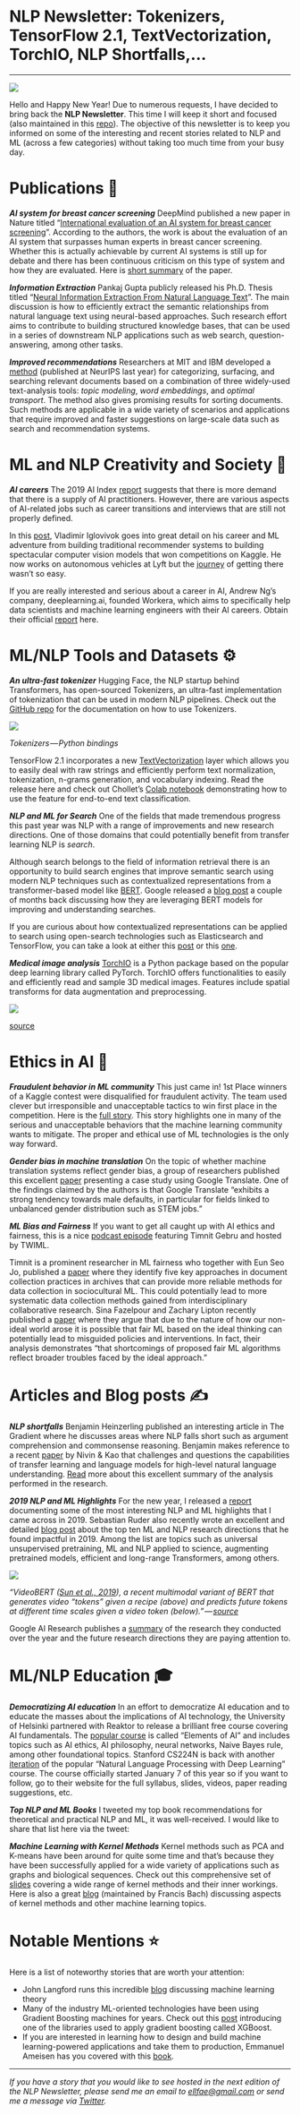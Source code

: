 # NLP Newsletter: **Tokenizers, TensorFlow 2.1, TextVectorization, TorchIO, NLP Shortfalls,…**

----------


![](https://cdn-images-1.medium.com/max/2400/1*xAQ_xFWA3JXJNtLAEO7WYg.png)


Hello and Happy New Year! Due to numerous requests, I have decided to bring back the **NLP Newsletter**. This time I will keep it short and focused (also maintained in this [repo](https://github.com/dair-ai/nlp_newsletter)). The objective of this newsletter is to keep you informed on some of the interesting and recent stories related to NLP and ML (across a few categories) without taking too much time from your busy day.


# Publications 📙

***AI system for breast cancer screening***
DeepMind published a new paper in Nature titled “[International evaluation of an AI system for breast cancer screening](https://www.nature.com/articles/s41586-019-1799-6)”. According to the authors, the work is about the evaluation of an AI system that surpasses human experts in breast cancer screening. Whether this is actually achievable by current AI systems is still up for debate and there has been continuous criticism on this type of system and how they are evaluated. Here is [short summary](https://www.nature.com/articles/d41586-019-03822-8) of the paper. 

***Information Extraction***
Pankaj Gupta publicly released his Ph.D. Thesis titled “[Neural Information Extraction From Natural Language Text](https://www.researchgate.net/publication/336739252_PhD_Thesis_Neural_Information_Extraction_From_Natural_Language_Text)”. The main discussion is how to efficiently extract the semantic relationships from natural language text using neural-based approaches. Such research effort aims to contribute to building structured knowledge bases, that can be used in a series of downstream NLP applications such as web search, question-answering, among other tasks. 

***Improved recommendations***
Researchers at MIT and IBM developed a [method](http://news.mit.edu/2019/finding-good-read-among-billions-of-choices-1220) (published at NeurIPS last year) for categorizing, surfacing, and searching relevant documents based on a combination of three widely-used text-analysis tools: *topic modeling*, *word embeddings*, and *optimal transport*. The method also gives promising results for sorting documents. Such methods are applicable in a wide variety of scenarios and applications that require improved and faster suggestions on large-scale data such as search and recommendation systems.


# ML and NLP Creativity and Society 🎨

***AI careers***
The 2019 AI Index [report](https://hai.stanford.edu/sites/g/files/sbiybj10986/f/ai_index_2019_report.pdf) suggests that there is more demand that there is a supply of AI practitioners. However, there are various aspects of AI-related jobs such as career transitions and interviews that are still not properly defined. 

In this [post](https://towardsdatascience.com/how-i-found-my-current-job-3fb22e511a1f), Vladimir Iglovivok goes into great detail on his career and ML adventure from building traditional recommender systems to building spectacular computer vision models that won competitions on Kaggle. He now works on autonomous vehicles at Lyft but the [journey](https://towardsdatascience.com/how-i-found-my-current-job-3fb22e511a1f) of getting there wasn’t so easy. 

If you are really interested and serious about a career in AI, Andrew Ng’s company, deeplearning.ai, founded Workera, which aims to specifically help data scientists and machine learning engineers with their AI careers. Obtain their official [report](https://workera.ai/candidates/report) here. 


# ML/NLP Tools and Datasets ⚙️

***An ultra-fast tokenizer***
Hugging Face, the NLP startup behind Transformers, has open-sourced Tokenizers, an ultra-fast implementation of tokenization that can be used in modern NLP pipelines. Check out the [GitHub repo](https://github.com/huggingface/tokenizers) for the documentation on how to use Tokenizers.

![](https://cdn-images-1.medium.com/max/1600/1*BGcXk6Yf9fXGZlEtxz1hcg.jpeg)


*Tokenizers — Python bindings*

TensorFlow 2.1 incorporates a new [TextVectorization](https://www.tensorflow.org/api_docs/python/tf/keras/layers/experimental/preprocessing/TextVectorization) layer which allows you to easily deal with raw strings and efficiently perform text normalization, tokenization, n-grams generation, and vocabulary indexing. Read the release here and check out Chollet’s [Colab notebook](https://colab.research.google.com/drive/1RvCnR7h0_l4Ekn5vINWToI9TNJdpUZB3) demonstrating how to use the feature for end-to-end text classification.

***NLP and ML for Search***
One of the fields that made tremendous progress this past year was NLP with a range of improvements and new research directions. One of those domains that could potentially benefit from transfer learning NLP is *search*. 

Although search belongs to the field of information retrieval there is an opportunity to build search engines that improve semantic search using modern NLP techniques such as contextualized representations from a transformer-based model like [BERT](https://arxiv.org/abs/1810.04805). Google released a [blog post](https://www.blog.google/products/search/search-language-understanding-bert/) a couple of months back discussing how they are leveraging BERT models for improving and understanding searches. 

If you are curious about how contextualized representations can be applied to search using open-search technologies such as Elasticsearch and TensorFlow, you can take a look at either this [post](https://towardsdatascience.com/elasticsearch-meets-bert-building-search-engine-with-elasticsearch-and-bert-9e74bf5b4cf2) or this [one](https://towardsdatascience.com/building-a-search-engine-with-bert-and-tensorflow-c6fdc0186c8a). 

***Medical image analysis***
[TorchIO](https://github.com/fepegar/torchio) is a Python package based on the popular deep learning library called PyTorch. TorchIO offers functionalities to easily and efficiently read and sample 3D medical images. Features include spatial transforms for data augmentation and preprocessing. 

![](https://cdn-images-1.medium.com/max/1600/0*FSPuSC8TK9X-NQ2q.gif)


[source](https://github.com/fepegar/torchio)


# Ethics in AI 🚨

***Fraudulent behavior in ML community***
This just came in! 1st Place winners of a Kaggle contest were disqualified for fraudulent activity. The team used clever but irresponsible and unacceptable tactics to win first place in the competition. Here is the [full story](https://www.kaggle.com/c/petfinder-adoption-prediction/discussion/125436). This story highlights one in many of the serious and unacceptable behaviors that the machine learning community wants to mitigate. The proper and ethical use of ML technologies is the only way forward. 

***Gender bias in machine translation***
On the topic of whether machine translation systems reflect gender bias, a group of researchers published this excellent [paper](https://arxiv.org/abs/1809.02208) presenting a case study using Google Translate. One of the findings claimed by the authors is that Google Translate “exhibits a strong tendency towards male defaults, in particular for fields linked to unbalanced gender distribution such as STEM jobs.”

***ML Bias and Fairness***
If you want to get all caught up with AI ethics and fairness, this is a nice [podcast episode](https://twimlai.com/twiml-talk-336-trends-in-fairness-and-ai-ethics-with-timnit-gebru/) featuring Timnit Gebru and hosted by TWIML. 

Timnit is a prominent researcher in ML fairness who together with Eun Seo Jo, published a [paper](https://arxiv.org/abs/1912.10389) where they identify five key approaches in document collection practices in archives that can provide more reliable methods for data collection in sociocultural ML. This could potentially lead to more systematic data collection methods gained from interdisciplinary collaborative research. 
Sina Fazelpour and Zachary Lipton recently published a [paper](http://zacklipton.com/media/papers/fairness-non-ideal-fazelpour-lipton-2020.pdf) where they argue that due to the nature of how our non-ideal world arose it is possible that fair ML based on the ideal thinking can potentially lead to misguided policies and interventions. In fact, their analysis demonstrates “that shortcomings of proposed fair ML algorithms reflect broader troubles faced by the ideal approach.”


# Articles and Blog posts ✍️

***NLP shortfalls***
Benjamin Heinzerling published an interesting article in The Gradient where he discusses areas where NLP falls short such as argument comprehension and commonsense reasoning. Benjamin makes reference to a recent [paper](https://www.aclweb.org/anthology/P19-1459/) by Nivin & Kao that challenges and questions the capabilities of transfer learning and language models for high-level natural language understanding. [Read](https://thegradient.pub/nlps-clever-hans-moment-has-arrived/) more about this excellent summary of the analysis performed in the research.

***2019 NLP and ML Highlights***
For the new year, I released a [report](https://medium.com/dair-ai/nlp-year-in-review-2019-fb8d523bcb19) documenting some of the most interesting NLP and ML highlights that I came across in 2019. 
Sebastian Ruder also recently wrote an excellent and detailed [blog post](https://ruder.io/research-highlights-2019/) about the top ten ML and NLP research directions that he found impactful in 2019. Among the list are topics such as universal unsupervised pretraining, ML and NLP applied to science, augmenting pretrained models, efficient and long-range Transformers, among others. 

![](https://cdn-images-1.medium.com/max/1600/0*8zoPc5OnYERIaaMP.png)


*“VideoBERT (*[*Sun et al., 2019*](https://arxiv.org/abs/1904.01766)*), a recent multimodal variant of BERT that generates video “tokens” given a recipe (above) and predicts future tokens at different time scales given a video token (below).” —* [*source*](https://arxiv.org/pdf/1904.01766.pdf)

Google AI Research publishes a [summary](https://ai.googleblog.com/2020/01/google-research-looking-back-at-2019.html) of the research they conducted over the year and the future research directions they are paying attention to. 


# ML/NLP Education 🎓

***Democratizing AI education***
In an effort to democratize AI education and to educate the masses about the implications of AI technology, the University of Helsinki partnered with Reaktor to release a brilliant free course covering AI fundamentals. The [popular course](https://www.elementsofai.com/) is called “Elements of AI” and includes topics such as AI ethics, AI philosophy, neural networks, Naive Bayes rule, among other foundational topics.
Stanford CS224N is back with another [iteration](http://web.stanford.edu/class/cs224n/) of the popular “Natural Language Processing with Deep Learning” course. The course officially started January 7 of this year so if you want to follow, go to their website for the full syllabus, slides, videos, paper reading suggestions, etc.

***Top NLP and ML Books***
I tweeted my top book recommendations for theoretical and practical NLP and ML, it was well-received. I would like to share that list here via the tweet:

***Machine Learning with Kernel Methods***
Kernel methods such as PCA and K-means have been around for quite some time and that’s because they have been successfully applied for a wide variety of applications such as graphs and biological sequences. Check out this comprehensive set of [slides](http://members.cbio.mines-paristech.fr/~jvert/svn/kernelcourse/slides/master2017/master2017.pdf) covering a wide range of kernel methods and their inner workings. Here is also a great [blog](https://francisbach.com/cursed-kernels/) (maintained by Francis Bach) discussing aspects of kernel methods and other machine learning topics. 


# Notable Mentions ⭐️

Here is a list of noteworthy stories that are worth your attention:

- John Langford runs this incredible [blog](https://hunch.net/) discussing machine learning theory
- Many of the industry ML-oriented technologies have been using Gradient Boosting machines for years. Check out this [post](https://opendatascience.com/xgboost-enhancement-over-gradient-boosting-machines/?utm_campaign=Learning%20Posts&utm_content=111061559&utm_medium=social&utm_source=twitter&hss_channel=tw-3018841323) introducing one of the libraries used to apply gradient boosting called XGBoost. 
- If you are interested in learning how to design and build machine learning-powered applications and take them to production, Emmanuel Ameisen has you covered with this [book](https://www.amazon.com/Building-Machine-Learning-Powered-Applications/dp/149204511X/). 
----------

*If you have a story that you would like to see hosted in the next edition of the NLP Newsletter, please send me an email to ellfae@gmail.com or send me a message via* [*Twitter*](https://twitter.com/omarsar0)*.* 

